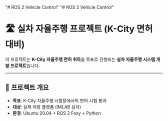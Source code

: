 "# ROS 2 Vehicle Control" 
"# ROS 2 Vehicle Control" 
# 🛣️ 실차 자율주행 프로젝트 (K-City 면허 대비)

이 프로젝트는 **K-City 자율주행 면허 취득**을 목표로 진행되는 **실차 자율주행 시스템 개발 프로젝트**입니다.

---

## 📌 프로젝트 개요

- **목표**: K-City 자율주행 시험장에서의 면허 시험 통과
- **대상**: 실제 차량 플랫폼 (IMLAB 실차)
- **환경**: Ubuntu 20.04 + ROS 2 Foxy + Python
